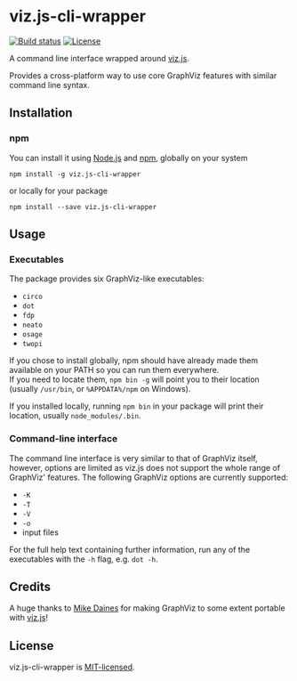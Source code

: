 # viz.js-cli-wrapper

[![Build status](https://img.shields.io/travis/jeysal/viz.js-cli-wrapper.svg?style=flat-square)](https://travis-ci.org/jeysal/viz.js-cli-wrapper)
[![License](https://img.shields.io/github/license/jeysal/viz.js-cli-wrapper.svg?style=flat-square)](https://github.com/jeysal/viz.js-cli-wrapper/blob/master/LICENSE)

A command line interface wrapped around [viz.js](https://github.com/mdaines/viz.js).

Provides a cross-platform way to use core GraphViz features with similar command line syntax.

## Installation

### npm

You can install it using [Node.js](https://nodejs.org/) and [npm](https://www.npmjs.com/), globally on your system

    npm install -g viz.js-cli-wrapper

or locally for your package

    npm install --save viz.js-cli-wrapper

## Usage

### Executables

The package provides six GraphViz-like executables:  
* `circo`
* `dot`
* `fdp`
* `neato`
* `osage`
* `twopi`

If you chose to install globally, npm should have already made them available on your PATH so you can run them everywhere.  
If you need to locate them, `npm bin -g` will point you to their location (usually `/usr/bin`, or `%APPDATA%/npm` on Windows).

If you installed locally, running `npm bin` in your package will print their location, usually `node_modules/.bin`.

### Command-line interface

The command line interface is very similar to that of GraphViz itself, however, options are limited as viz.js does not support the whole range of GraphViz' features.
The following GraphViz options are currently supported:
* `-K`
* `-T`
* `-V`
* `-o`
* input files

For the full help text containing further information, run any of the executables with the `-h` flag, e.g. `dot -h`.

## Credits

A huge thanks to [Mike Daines](https://github.com/mdaines) for making GraphViz to some extent portable with [viz.js](https://github.com/mdaines/viz.js)!

## License

viz.js-cli-wrapper is [MIT-licensed](https://github.com/jeysal/viz.js-cli-wrapper/blob/master/LICENSE).
